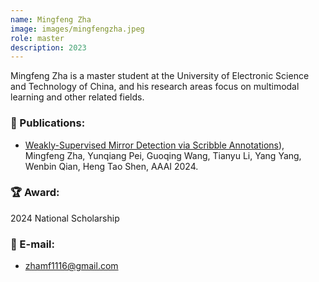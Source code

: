 ```yaml
---
name: Mingfeng Zha
image: images/mingfengzha.jpeg
role: master
description: 2023
---
```


Mingfeng Zha is a master student at the University of Electronic Science and Technology of China, and his research areas focus on multimodal learning and other related fields.

### 📝 Publications:
- [Weakly-Supervised Mirror Detection via Scribble Annotations](https://ojs.aaai.org/index.php/AAAI/article/view/28521)), Mingfeng Zha, Yunqiang Pei, Guoqing Wang, Tianyu Li, Yang Yang, Wenbin Qian, Heng Tao Shen, AAAI 2024.

### 🏆 Award:
2024 National Scholarship

### 📧 E-mail:
- zhamf1116@gmail.com
